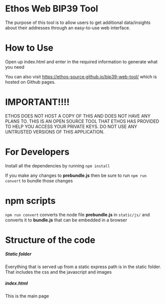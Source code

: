 # Ethos Web BIP39 Tool

The purpose of this tool is to allow users to get additional data/insights about their addresses through an easy-to-use web interface. 

# How to Use

Open up index.html and enter in the required information to generate what you need

You can also visit https://ethos-source.github.io/bip39-web-tool/ which is hosted on Github pages.

# IMPORTANT!!!!

ETHOS DOES NOT HOST A COPY OF THIS AND DOES NOT HAVE ANY PLANS TO. THIS IS AN OPEN SOURCE TOOL THAT ETHOS HAS PROVIDED TO HELP YOU ACCESS YOUR PRIVATE KEYS. DO NOT USE ANY UNTRUSTED VERSIONS OF THIS APPLICATION.

# For Developers

Install all the dependencies by running `npm install`

If you make any changes to **prebundle.js** then be sure to run `npm run convert` to bundle those changes

# npm scripts

`npm run convert` converts the node file **prebundle.js** in `static/js/` and converts it to **bundle.js** that can be embedded in a browser

# Structure of the code

##### Static folder
Everything that is served up from a static express path is in the static folder. That includes the css and the javascript and images

##### index.html
This is the main page